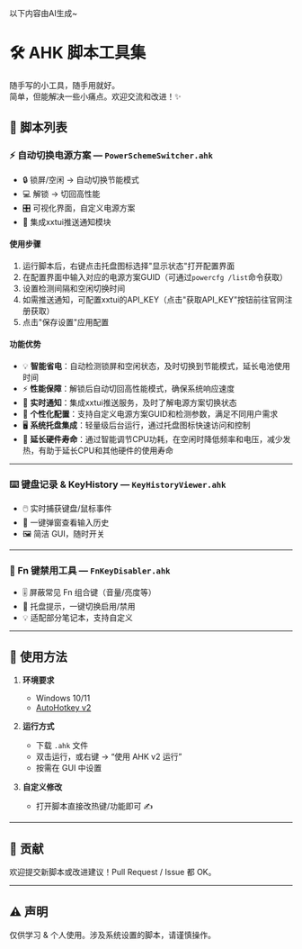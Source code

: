 以下内容由AI生成~

# 🛠️ AHK 脚本工具集

随手写的小工具，随手用就好。  
简单，但能解决一些小痛点。欢迎交流和改进！✨  

## 📜 脚本列表

### ⚡ 自动切换电源方案 — `PowerSchemeSwitcher.ahk`
- 🔒 锁屏/空闲 → 自动切换节能模式  
- 💻 解锁 → 切回高性能  
- 🎛️ 可视化界面，自定义电源方案
- 📱 集成xxtui推送通知模块

#### 使用步骤
1. 运行脚本后，右键点击托盘图标选择"显示状态"打开配置界面
2. 在配置界面中输入对应的电源方案GUID（可通过`powercfg /list`命令获取）
3. 设置检测间隔和空闲切换时间
4. 如需推送通知，可配置xxtui的API_KEY（点击"获取API_KEY"按钮前往官网注册获取）
5. 点击"保存设置"应用配置

#### 功能优势
- 💡 **智能省电**：自动检测锁屏和空闲状态，及时切换到节能模式，延长电池使用时间
- ⚡ **性能保障**：解锁后自动切回高性能模式，确保系统响应速度
- 🔔 **实时通知**：集成xxtui推送服务，及时了解电源方案切换状态
- 🎯 **个性化配置**：支持自定义电源方案GUID和检测参数，满足不同用户需求
- 🖥️ **系统托盘集成**：轻量级后台运行，通过托盘图标快速访问和控制
- 🔧 **延长硬件寿命**：通过智能调节CPU功耗，在空闲时降低频率和电压，减少发热，有助于延长CPU和其他硬件的使用寿命

---

### ⌨️ 键盘记录 & KeyHistory — `KeyHistoryViewer.ahk`
- 🖱️ 实时捕获键盘/鼠标事件  
- 👀 一键弹窗查看输入历史  
- 🖼️ 简洁 GUI，随时开关  

---

### 🚫 Fn 键禁用工具 — `FnKeyDisabler.ahk`
- 🎚️ 屏蔽常见 Fn 组合键（音量/亮度等）  
- 🔄 托盘提示，一键切换启用/禁用  
- 💡 适配部分笔记本，支持自定义  

---

## 🚀 使用方法
1. **环境要求**  
   - Windows 10/11  
   - [AutoHotkey v2](https://www.autohotkey.com/download/ahk-v2.exe)  

2. **运行方式**  
   - 下载 `.ahk` 文件  
   - 双击运行，或右键 → “使用 AHK v2 运行”  
   - 按需在 GUI 中设置  

3. **自定义修改**  
   - 打开脚本直接改热键/功能即可 ✍️  

---

## 🤝 贡献
欢迎提交新脚本或改进建议！Pull Request / Issue 都 OK。  

---

## ⚠️ 声明
仅供学习 & 个人使用。涉及系统设置的脚本，请谨慎操作。  

